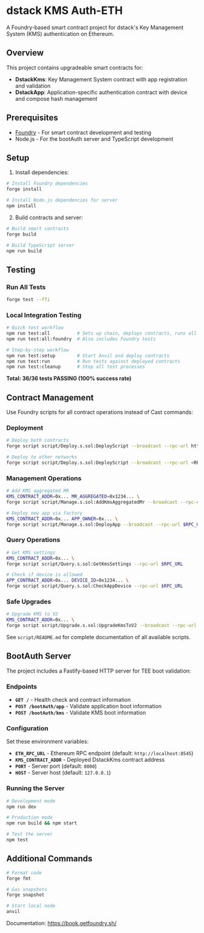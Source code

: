 # dstack KMS Auth-ETH

A Foundry-based smart contract project for dstack's Key Management System (KMS) authentication on Ethereum.

## Overview

This project contains upgradeable smart contracts for:
- **DstackKms**: Key Management System contract with app registration and validation
- **DstackApp**: Application-specific authentication contract with device and compose hash management

## Prerequisites

- [Foundry](https://book.getfoundry.sh/getting-started/installation) - For smart contract development and testing
- Node.js - For the bootAuth server and TypeScript development

## Setup

1. Install dependencies:
```bash
# Install Foundry dependencies
forge install

# Install Node.js dependencies for server
npm install
```

2. Build contracts and server:
```bash
# Build smart contracts
forge build

# Build TypeScript server
npm run build
```

## Testing

### Run All Tests
```bash
forge test --ffi
```

### Local Integration Testing
```bash
# Quick test workflow
npm run test:all          # Sets up chain, deploys contracts, runs all tests
npm run test:all:foundry  # Also includes Foundry tests

# Step-by-step workflow
npm run test:setup        # Start Anvil and deploy contracts
npm run test:run          # Run tests against deployed contracts
npm run test:cleanup      # Stop all test processes
```

**Total: 36/36 tests PASSING (100% success rate)**

## Contract Management

Use Foundry scripts for all contract operations instead of Cast commands:

### Deployment
```bash
# Deploy both contracts
forge script script/Deploy.s.sol:DeployScript --broadcast --rpc-url http://localhost:8545

# Deploy to other networks
forge script script/Deploy.s.sol:DeployScript --broadcast --rpc-url <RPC_URL> --private-key <PRIVATE_KEY>
```

### Management Operations
```bash
# Add KMS aggregated MR
KMS_CONTRACT_ADDR=0x... MR_AGGREGATED=0x1234... \
forge script script/Manage.s.sol:AddKmsAggregatedMr --broadcast --rpc-url $RPC_URL

# Deploy new app via factory
KMS_CONTRACT_ADDR=0x... APP_OWNER=0x... \
forge script script/Manage.s.sol:DeployApp --broadcast --rpc-url $RPC_URL
```

### Query Operations
```bash
# Get KMS settings
KMS_CONTRACT_ADDR=0x... \
forge script script/Query.s.sol:GetKmsSettings --rpc-url $RPC_URL

# Check if device is allowed
APP_CONTRACT_ADDR=0x... DEVICE_ID=0x1234... \
forge script script/Query.s.sol:CheckAppDevice --rpc-url $RPC_URL
```

### Safe Upgrades
```bash
# Upgrade KMS to V2
KMS_CONTRACT_ADDR=0x... \
forge script script/Upgrade.s.sol:UpgradeKmsToV2 --broadcast --rpc-url $RPC_URL --ffi
```

See `script/README.md` for complete documentation of all available scripts.

## BootAuth Server

The project includes a Fastify-based HTTP server for TEE boot validation:

### Endpoints
- **`GET /`** - Health check and contract information
- **`POST /bootAuth/app`** - Validate application boot information
- **`POST /bootAuth/kms`** - Validate KMS boot information

### Configuration
Set these environment variables:
- **`ETH_RPC_URL`** - Ethereum RPC endpoint (default: `http://localhost:8545`)
- **`KMS_CONTRACT_ADDR`** - Deployed DstackKms contract address
- **`PORT`** - Server port (default: `8000`)
- **`HOST`** - Server host (default: `127.0.0.1`)

### Running the Server
```bash
# Development mode
npm run dev

# Production mode
npm run build && npm start

# Test the server
npm test
```

## Additional Commands

```bash
# Format code
forge fmt

# Gas snapshots
forge snapshot

# Start local node
anvil
```

Documentation: https://book.getfoundry.sh/
